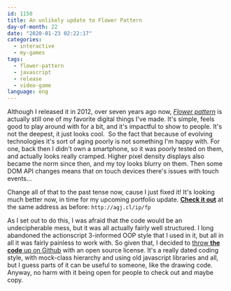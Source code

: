 ```yaml
---
id: 1150
title: An unlikely update to Flower Pattern
day-of-month: 22
date: "2020-01-23 02:22:17"
categories:
  - interactive
  - my-games
tags:
  - flower-pattern
  - javascript
  - release
  - video-game
language: eng
---
```


Although I released it in 2012, over seven years ago now, [_Flower pattern_](/2012/11/flower-pattern/) is actually still one of my favorite digital things I've made. It's simple, feels good to play around with for a bit, and it's impactful to show to people. It's not the deepest, it just looks cool.  So the fact that because of evolving technologies it's sort of aging poorly is not something I'm happy with. For one, back then I didn't own a smartphone, so it was poorly tested on them, and actually looks really cramped. Higher pixel density displays also became the norm since then, and my toy looks blurry on them. Then some DOM API changes means that on touch devices there's issues with touch events…

Change all of that to the past tense now, cause I just fixed it! It's looking much better now, in time for my upcoming portfolio update. **[Check it out](http://agj.cl/ip/fp)** at the same address as before: `http://agj.cl/ip/fp`

As I set out to do this, I was afraid that the code would be an undecipherable mess, but it was all actually fairly well structured. I long abandoned the actionscript 3-informed OOP style that I used in it, but all in all it was fairly painless to work with. So given that, I decided to [throw **the code** up on Github](https://github.com/agj/flowerpattern/) with an open source license. It's a really dated coding style, with mock-class hierarchy and using old javascript libraries and all, but I guess parts of it can be useful to someone, like the drawing code. Anyway, no harm with it being open for people to check out and maybe copy.
